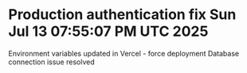 # Production authentication fix Sun Jul 13 07:55:07 PM UTC 2025
Environment variables updated in Vercel - force deployment
Database connection issue resolved
